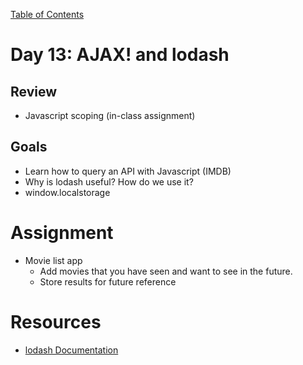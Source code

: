[Table of Contents](/README.md)

# Day 13: AJAX! and lodash

## Review
- Javascript scoping (in-class assignment)

## Goals
- Learn how to query an API with Javascript (IMDB)
- Why is lodash useful? How do we use it?
- window.localstorage


# Assignment
- Movie list app
	- Add movies that you have seen and want to see in the future.
	- Store results for future reference


# Resources
- [lodash Documentation](https://lodash.com/docs)
